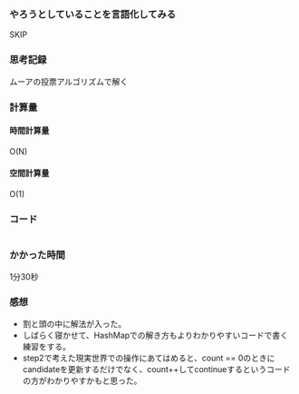 ### やろうとしていることを言語化してみる
SKIP

### 思考記録
ムーアの投票アルゴリズムで解く

### 計算量
#### 時間計算量
O(N)
#### 空間計算量
O(1)

### コード
```Java

```
### かかった時間
1分30秒

### 感想
- 割と頭の中に解法が入った。
- しばらく寝かせて、HashMapでの解き方もよりわかりやすいコードで書く練習をする。
- step2で考えた現実世界での操作にあてはめると、count == 0のときにcandidateを更新するだけでなく、count++してcontinueするというコードの方がわかりやすかもと思った。